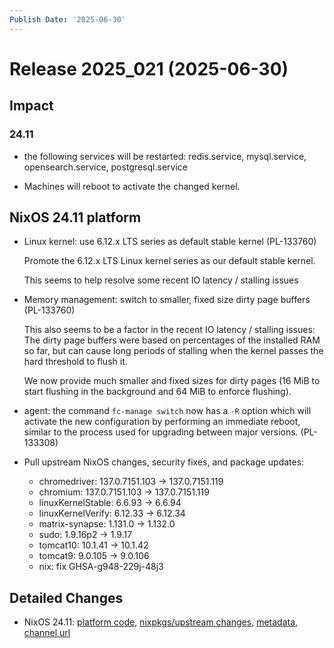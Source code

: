 ```yaml
---
Publish Date: '2025-06-30'
---
```



# Release 2025_021 (2025-06-30)

## Impact

### 24.11

- the following services will be restarted: redis.service, mysql.service, opensearch.service, postgresql.service

- Machines will reboot to activate the changed kernel.


## NixOS 24.11 platform

- Linux kernel: use 6.12.x LTS series as default stable kernel (PL-133760)

  Promote the 6.12.x LTS Linux kernel series as our default stable kernel.

  This seems to help resolve some recent IO latency / stalling issues

- Memory management: switch to smaller, fixed size dirty page buffers (PL-133760)

  This also seems to be a factor in the recent IO latency / stalling issues:
  The dirty page buffers were based on percentages of the installed RAM so far,
  but can cause long periods of stalling when the kernel passes the hard
  threshold to flush it.

  We now provide much smaller and fixed sizes for dirty pages (16 MiB to start
  flushing in the background and 64 MiB to enforce flushing).

- agent: the command `fc-manage switch` now has a `-R` option which
  will activate the new configuration by performing an immediate
  reboot, similar to the process used for upgrading between major
  versions. (PL-133308)

- Pull upstream NixOS changes, security fixes, and package updates:
    - chromedriver: 137.0.7151.103 -> 137.0.7151.119
    - chromium: 137.0.7151.103 -> 137.0.7151.119
    - linuxKernelStable: 6.6.93 -> 6.6.94
    - linuxKernelVerify: 6.12.33 -> 6.12.34
    - matrix-synapse: 1.131.0 -> 1.132.0
    - sudo: 1.9.16p2 -> 1.9.17
    - tomcat10: 10.1.41 -> 10.1.42
    - tomcat9: 9.0.105 -> 9.0.106
    - nix: fix GHSA-g948-229j-48j3


## Detailed Changes

- NixOS 24.11: [platform code](https://github.com/flyingcircusio/fc-nixos/compare/45cad6ab6b9d982ded0ea07770b2c5720879d1bf...920b3aaf6bc804e6d36188ca551f4f76bf01ec99), [nixpkgs/upstream changes](https://github.com/flyingcircusio/nixpkgs/compare/db7890c29f03648549073eebbbf5110ebe262fe4...7a49d0ead610694a58e716c37ac616f310b1b156), [metadata](https://my.flyingcircus.io/releases/metadata/fc-24.11-production/2025_021), [channel url](https://hydra.flyingcircus.io/build/5499433/download/1/nixexprs.tar.xz)


